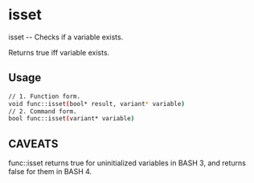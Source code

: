 # isset
isset -- Checks if a variable exists.

Returns true iff variable exists.

## Usage
```sh
// 1. Function form.
void func::isset(bool* result, variant* variable)
// 2. Command form.
bool func::isset(variant* variable)
```


## CAVEATS
  func::isset returns true for uninitialized variables in BASH 3, and returns
  false for them in BASH 4.
